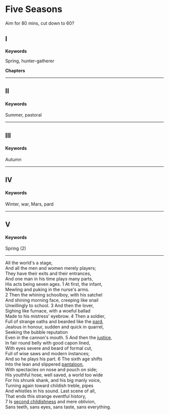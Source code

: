 # Five Seasons
Aim for 80 mins, cut down to 60?



## I
**Keywords**

Spring, 
hunter-gatherer

**Chapters**

----

## II
#### Keywords
Summer, pastoral

----
## III
#### Keywords
Autumn

----
## IV
#### Keywords
Winter, war, Mars, pard

----
## V
#### Keywords
Spring (2)

----

All the world's a stage,  
And all the men and women merely players;  
They have their exits and their entrances,  
And one man in his time plays many parts,  
His acts being seven ages. 
1 At first, the infant,  
Mewling and puking in the nurse's arms.  
2 Then the whining schoolboy, with his satchel  
And shining morning face, creeping like snail  
Unwillingly to school. 
3 And then the lover,  
Sighing like furnace, with a woeful ballad  
Made to his mistress' eyebrow. 
4 Then a soldier,  
Full of strange oaths and bearded like the [pard](https://en.wikipedia.org/wiki/Pard "Pard"),  
Jealous in honour, sudden and quick in quarrel,  
Seeking the bubble reputation  
Even in the cannon's mouth. 
5 And then the [justice](https://en.wikipedia.org/wiki/Judge "Judge"),  
In fair round belly with good capon lined,  
With eyes severe and beard of formal cut,  
Full of wise saws and modern instances;  
And so he plays his part. 
6 The sixth age shifts  
Into the lean and slippered [pantaloon](https://en.wikipedia.org/wiki/Pantalone "Pantalone"),  
With spectacles on nose and pouch on side;  
His youthful hose, well saved, a world too wide  
For his shrunk shank, and his big manly voice,  
Turning again toward childish treble, pipes  
And whistles in his sound. Last scene of all,  
That ends this strange eventful history,  
7 Is [second childishness](https://en.wiktionary.org/wiki/second_childhood "wikt:second childhood") and mere oblivion,  
Sans teeth, sans eyes, sans taste, sans everything.